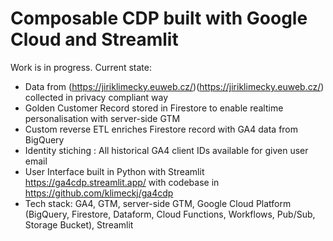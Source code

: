 ﻿# Composable CDP built with Google Cloud and Streamlit
Work is in progress. Current state:
- Data from (https://jiriklimecky.euweb.cz/)(https://jiriklimecky.euweb.cz/) collected in privacy compliant way
- Golden Customer Record stored in Firestore to enable realtime personalisation with server-side GTM
- Custom reverse ETL enriches Firestore record with GA4 data from BigQuery
- Identity stiching : All historical GA4 client IDs available for given user email
- User Interface built in Python with Streamlit https://ga4cdp.streamlit.app/ with codebase in https://github.com/klimeckj/ga4cdp
- Tech stack: GA4, GTM, server-side GTM, Google Cloud Platform (BigQuery, Firestore, Dataform, Cloud Functions, Workflows, Pub/Sub, Storage Bucket), Streamlit



